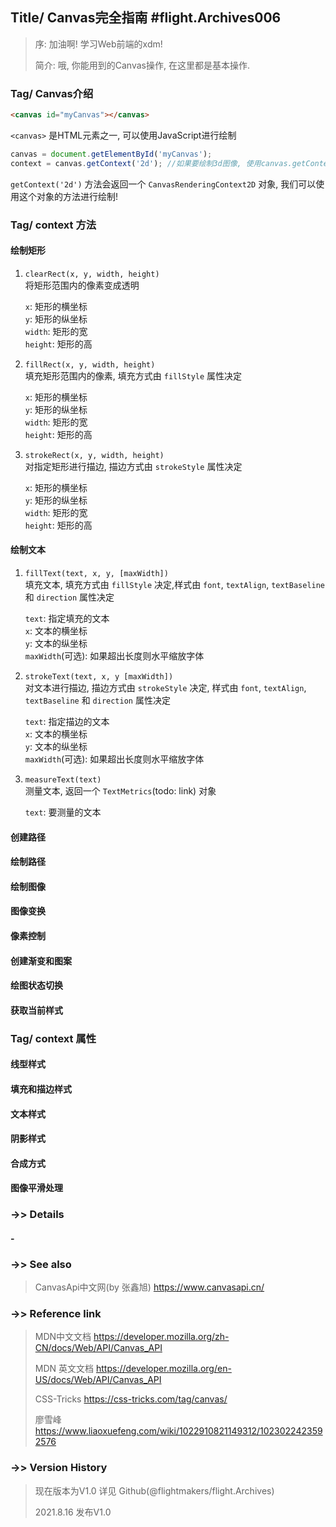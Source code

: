 ## Title/ Canvas完全指南 #flight.Archives006
> 序: 加油啊! 学习Web前端的xdm!  
> 
> 简介: 哦, 你能用到的Canvas操作, 在这里都是基本操作.

### Tag/ Canvas介绍
```html
<canvas id="myCanvas"></canvas>
```
`<canvas>` 是HTML元素之一, 可以使用JavaScript进行绘制
```javascript
canvas = document.getElementById('myCanvas');
context = canvas.getContext('2d'); //如果要绘制3d图像, 使用canvas.getContext('webgl'), 本章不介绍
```
`getContext('2d')` 方法会返回一个 `CanvasRenderingContext2D` 对象, 我们可以使用这个对象的方法进行绘制!

### Tag/ context 方法 
#### 绘制矩形
1. `clearRect(x, y, width, height)`  
   将矩形范围内的像素变成透明
   
   `x`: 矩形的横坐标  
   `y`: 矩形的纵坐标  
   `width`: 矩形的宽  
   `height`: 矩形的高  
   

2. `fillRect(x, y, width, height)`  
   填充矩形范围内的像素, 填充方式由 `fillStyle` 属性决定
   
   `x`: 矩形的横坐标  
   `y`: 矩形的纵坐标  
   `width`: 矩形的宽  
   `height`: 矩形的高  
   

3. `strokeRect(x, y, width, height)`  
   对指定矩形进行描边, 描边方式由 `strokeStyle` 属性决定
   
   `x`: 矩形的横坐标  
   `y`: 矩形的纵坐标  
   `width`: 矩形的宽  
   `height`: 矩形的高  
   
#### 绘制文本
1. `fillText(text, x, y, [maxWidth])`  
   填充文本, 填充方式由 `fillStyle` 决定,样式由 `font`, `textAlign`, `textBaseline` 和 `direction` 属性决定
   
   `text`: 指定填充的文本  
   `x`: 文本的横坐标  
   `y`: 文本的纵坐标  
   `maxWidth`(可选): 如果超出长度则水平缩放字体  
   
2. `strokeText(text, x, y [maxWidth])`  
   对文本进行描边, 描边方式由 `strokeStyle` 决定, 样式由 `font`, `textAlign`, `textBaseline` 和 `direction` 属性决定
   
   `text`: 指定描边的文本  
   `x`: 文本的横坐标  
   `y`: 文本的纵坐标  
   `maxWidth`(可选): 如果超出长度则水平缩放字体  
   
3. `measureText(text)`  
   测量文本, 返回一个 `TextMetrics`(todo: link) 对象

   `text`: 要测量的文本

#### 创建路径


#### 绘制路径

#### 绘制图像

#### 图像变换

#### 像素控制

#### 创建渐变和图案

#### 绘图状态切换

#### 获取当前样式

### Tag/ context 属性
#### 线型样式

#### 填充和描边样式

#### 文本样式

#### 阴影样式

#### 合成方式

#### 图像平滑处理



### ->> Details
#### -

<!--
### ->> flight.frontendBeautiful
> 待添加

### ->> flight.Player
> 待添加

### ->> flight.QuickDemo
> 待添加
-->

### ->> See also
> CanvasApi中文网(by 张鑫旭) https://www.canvasapi.cn/

### ->> Reference link
> MDN中文文档 https://developer.mozilla.org/zh-CN/docs/Web/API/Canvas_API
>
> MDN 英文文档 https://developer.mozilla.org/en-US/docs/Web/API/Canvas_API
>
> CSS-Tricks https://css-tricks.com/tag/canvas/
>
> 廖雪峰 https://www.liaoxuefeng.com/wiki/1022910821149312/1023022423592576

### ->> Version History
> 现在版本为V1.0
> 详见 Github(@flightmakers/flight.Archives)
>
> 2021.8.16 发布V1.0